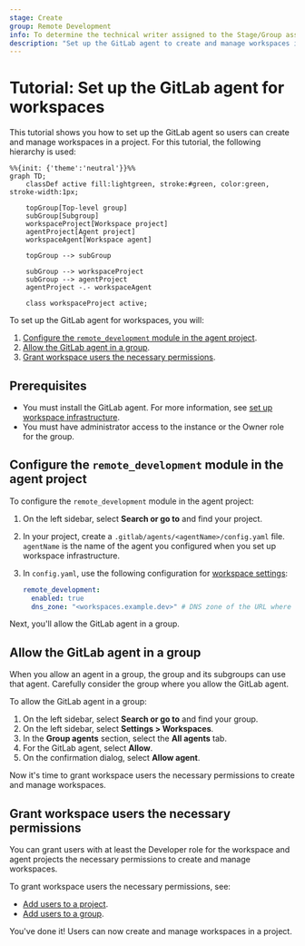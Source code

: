 ```yaml
---
stage: Create
group: Remote Development
info: To determine the technical writer assigned to the Stage/Group associated with this page, see https://handbook.gitlab.com/handbook/product/ux/technical-writing/#assignments
description: "Set up the GitLab agent to create and manage workspaces in a project."
---
```


# Tutorial: Set up the GitLab agent for workspaces

This tutorial shows you how to set up the GitLab agent
so users can create and manage workspaces in a project.
For this tutorial, the following hierarchy is used:

```mermaid
%%{init: {'theme':'neutral'}}%%
graph TD;
    classDef active fill:lightgreen, stroke:#green, color:green, stroke-width:1px;

    topGroup[Top-level group]
    subGroup[Subgroup]
    workspaceProject[Workspace project]
    agentProject[Agent project]
    workspaceAgent[Workspace agent]

    topGroup --> subGroup

    subGroup --> workspaceProject
    subGroup --> agentProject
    agentProject -.- workspaceAgent

    class workspaceProject active;
```

To set up the GitLab agent for workspaces, you will:

1. [Configure the `remote_development` module in the agent project](#configure-the-remote_development-module-in-the-agent-project).
1. [Allow the GitLab agent in a group](#allow-the-gitlab-agent-in-a-group).
1. [Grant workspace users the necessary permissions](#grant-workspace-users-the-necessary-permissions).

## Prerequisites

- You must install the GitLab agent.
  For more information, see [set up workspace infrastructure](configuration.md#set-up-workspace-infrastructure).
- You must have administrator access to the instance or the Owner role for the group.

## Configure the `remote_development` module in the agent project

To configure the `remote_development` module in the agent project:

1. On the left sidebar, select **Search or go to** and find your project.
1. In your project, create a `.gitlab/agents/<agentName>/config.yaml` file.
   `agentName` is the name of the agent you configured when you set up workspace infrastructure.
1. In `config.yaml`, use the following configuration for [workspace settings](gitlab_agent_configuration.md#workspace-settings):

   ```yaml
   remote_development:
     enabled: true
     dns_zone: "<workspaces.example.dev>" # DNS zone of the URL where workspaces are available
   ```

Next, you'll allow the GitLab agent in a group.

## Allow the GitLab agent in a group

When you allow an agent in a group, the group and its subgroups can use that agent.
Carefully consider the group where you allow the GitLab agent.

To allow the GitLab agent in a group:

1. On the left sidebar, select **Search or go to** and find your group.
1. On the left sidebar, select **Settings > Workspaces**.
1. In the **Group agents** section, select the **All agents** tab.
1. For the GitLab agent, select **Allow**.
1. On the confirmation dialog, select **Allow agent**.

Now it's time to grant workspace users the necessary permissions to create and manage workspaces.

## Grant workspace users the necessary permissions

You can grant users with at least the Developer role for the workspace and agent projects
the necessary permissions to create and manage workspaces.

To grant workspace users the necessary permissions, see:

- [Add users to a project](../project/members/index.md#add-users-to-a-project).
- [Add users to a group](../group/index.md#add-users-to-a-group).

You've done it! Users can now create and manage workspaces in a project.
